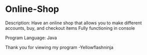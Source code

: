 # Online-Shop

Description: Have an online shop that allows you to make different accounts, buy, and checkout items
Fully functioning in console

Program Language: Java



Thank you for viewing my program
  -Yellowflashninja
